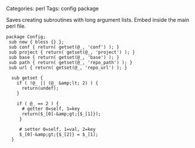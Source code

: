 Categories: perl
Tags: config
      package

Saves creating subroutines with long argument lists. Embed inside the main perl file.

    package Config;
     sub new { bless {} };
     sub conf { return( getset(@_, 'conf') ); }
     sub project { return( getset(@_, 'project') ); }
     sub base { return( getset(@_, 'base') ); }
     sub path { return( getset(@_, 'repo_path') ); }
     sub url { return( getset(@_, 'repo_url') ); }
    
      sub getset {
        if ( !@_ || (@_ &amp;lt; 2) ) {
          return(undef);
        }
    
        if ( @_ == 2 ) {
          # getter 0=self, 1=key
          return($_[0]-&amp;gt;{$_[1]});
         }
    
         # setter 0=self, 1=val, 2=key
         $_[0]-&amp;gt;{$_[2]} = $_[1];
      }
